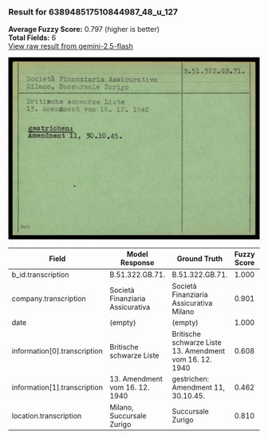 ### Result for 638948517510844987_48_u_127
**Average Fuzzy Score:** 0.797 (higher is better)<br>
**Total Fields:** 6<br>
[View raw result from gemini-2.5-flash](https://github.com/RISE-UNIBAS/humanities_data_benchmark/blob/main/results/2025-10-24/T0315/request_T0315_638948517510844987_48_u_127.json)

<img src="https://github.com/RISE-UNIBAS/humanities_data_benchmark/blob/main/benchmarks/blacklist/images/638948517510844987_48_u_127.jpg?raw=true" alt="638948517510844987_48_u_127" width="600px">

| Field | Model Response | Ground Truth | Fuzzy Score | Match |
|-------|----------------|--------------|-------------|-------|
| b_id.transcription | B.51.322.GB.71. | B.51.322.GB.71. | 1.000 | ✅ |
| company.transcription | Società Finanziaria Assicurativa | Società Finanziaria Assicurativa Milano | 0.901 | ❌ |
| date | (empty) | (empty) | 1.000 | ✅ |
| information[0].transcription | Britische schwarze Liste | Britische schwarze Liste<br>13. Amendment vom 16. 12. 1940 | 0.608 | ❌ |
| information[1].transcription | 13. Amendment vom 16. 12. 1940 | gestrichen:<br>Amendment 11, 30.10.45. | 0.462 | ❌ |
| location.transcription | Milano, Succursale Zurigo | Succursale Zurigo | 0.810 | ❌ |
